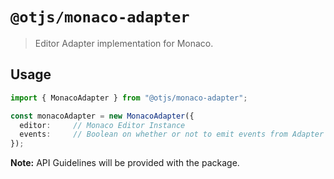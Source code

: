 # `@otjs/monaco-adapter`

> Editor Adapter implementation for Monaco.

## Usage

```ts
import { MonacoAdapter } from "@otjs/monaco-adapter";

const monacoAdapter = new MonacoAdapter({
  editor:     // Monaco Editor Instance
  events:     // Boolean on whether or not to emit events from Adapter (optional)
});
```

**Note:** API Guidelines will be provided with the package.
